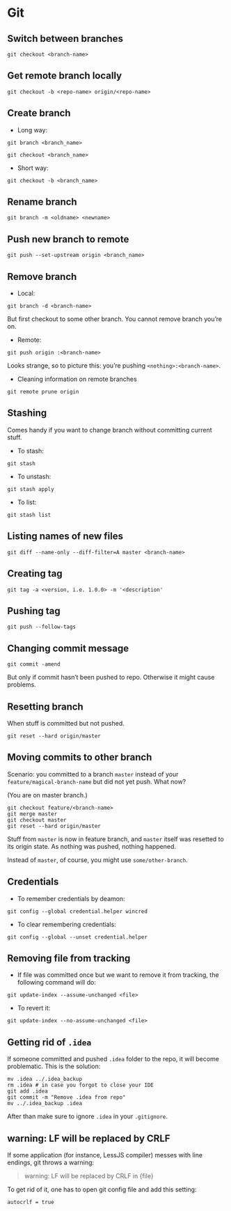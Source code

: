 # Git

## Switch between branches

`git checkout <branch-name>`

## Get remote branch locally

`git checkout -b <repo-name> origin/<repo-name>`

## Create branch

* Long way:

 `git branch <branch_name>`

 `git checkout <branch_name>`

* Short way:

 `git checkout -b <branch_name>`

## Rename branch

`git branch -m <oldname> <newname>`

## Push new branch to remote

`git push --set-upstream origin <branch_name>`

## Remove branch

* Local:

 `git branch -d <branch-name>`

 But first checkout to some other branch. You cannot remove branch you’re on.

* Remote:

 `git push origin :<branch-name>`

 Looks strange, so to picture this: you’re pushing `<nothing>:<branch-name>`.

* Cleaning information on remote branches

 `git remote prune origin`


## Stashing

Comes handy if you want to change branch without committing current stuff.

* To stash:

 `git stash`

* To unstash:

 `git stash apply`

* To list:

 `git stash list`

## Listing names of new files

`git diff --name-only --diff-filter=A master <branch-name>`

## Creating tag

`git tag -a <version, i.e. 1.0.0> -m '<description'`

## Pushing tag

`git push --follow-tags`

## Changing commit message

`git commit -amend`

But only if commit hasn’t been pushed to repo. Otherwise it might cause problems.

## Resetting branch

When stuff is committed but not pushed.

`git reset --hard origin/master`

## Moving commits to other branch

Scenario: you committed to a branch `master` instead of your `feature/magical-branch-name` but did not yet push. What now?

(You are on master branch.)

```
git checkout feature/<branch-name>
git merge master
git checkout master
git reset --hard origin/master
```

Stuff from `master` is now in feature branch, and `master` itself was resetted to its origin state. As nothing was pushed, nothing happened.

Instead of `master`, of course, you might use `some/other-branch`.

## Credentials

* To remember credentials by deamon:

 `git config --global credential.helper wincred`

* To clear remembering credentials:

 `git config --global --unset credential.helper`

## Removing file from tracking

* If file was committed once but we want to remove it from tracking, the following command will do:

 `git update-index --assume-unchanged <file>`

* To revert it:

 `git update-index --no-assume-unchanged <file>`

## Getting rid of `.idea`

If someone committed and pushed `.idea` folder to the repo, it will become problematic. This is the solution:

```
mv .idea ../.idea_backup
rm .idea # in case you forgot to close your IDE
git add .idea
git commit -m "Remove .idea from repo"
mv ../.idea_backup .idea
```

After than make sure to ignore `.idea` in your `.gitignore`.

## warning: LF will be replaced by CRLF

If some application (for instance, LessJS compiler) messes with line endings, git throws a warning:

>warning: LF will be replaced by CRLF in {file}

To get rid of it, one has to open git config file and add this setting:

`autocrlf = true`
